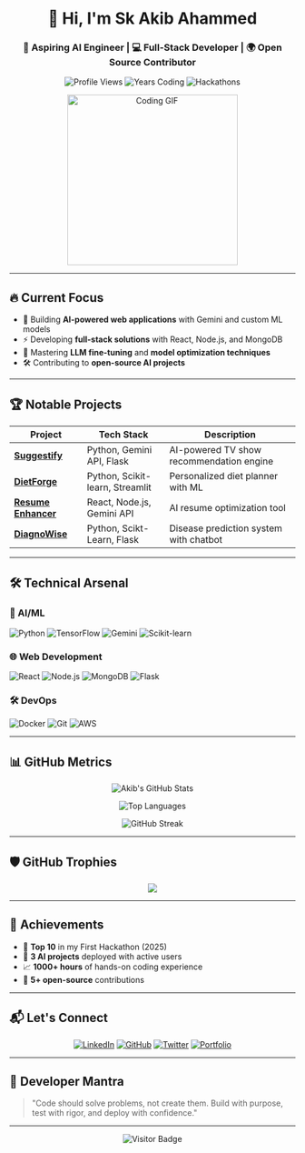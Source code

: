 <h1 align="center">👋 Hi, I'm Sk Akib Ahammed</h1>
<h3 align="center">🚀 Aspiring AI Engineer | 💻 Full-Stack Developer | 🌍 Open Source Contributor</h3>

<div align="center">
  
  ![Profile Views](https://komarev.com/ghpvc/?username=AkibDa&label=Profile%20Views&color=0e75b6&style=flat)
  ![Years Coding](https://img.shields.io/badge/Years_Coding-3+-brightgreen)
  ![Hackathons](https://img.shields.io/badge/Hackathons-5+-yellow)
  
</div>

<p align="center">
  <img src="https://media.giphy.com/media/qgQUggAC3Pfv687qPC/giphy.gif" width="300" alt="Coding GIF"/>
</p>

---

## 🔥 Current Focus

- 🧠 Building **AI-powered web applications** with Gemini and custom ML models
- ⚡ Developing **full-stack solutions** with React, Node.js, and MongoDB
- 🌱 Mastering **LLM fine-tuning** and **model optimization techniques**
- 🛠 Contributing to **open-source AI projects**

---

## 🏆 Notable Projects

| Project | Tech Stack | Description |
|---------|------------|-------------|
| **[Suggestify](https://github.com/AkibDa/Suggestify)** | Python, Gemini API, Flask | AI-powered TV show recommendation engine |
| **[DietForge](https://github.com/AkibDa/DietForge)** | Python, Scikit-learn, Streamlit | Personalized diet planner with ML |
| **[Resume Enhancer](https://github.com/AkibDa/Resume-Enhancer)** | React, Node.js, Gemini API | AI resume optimization tool |
| **[DiagnoWise](https://github.com/AkibDa/DiagnoWise)** | Python, Scikt-Learn, Flask | Disease prediction system with chatbot |

---

## 🛠 Technical Arsenal

### 🤖 AI/ML
![Python](https://img.shields.io/badge/Python-Expert-3776AB?logo=python)
![TensorFlow](https://img.shields.io/badge/TensorFlow-2.x-FF6F00?logo=tensorflow)
![Gemini](https://img.shields.io/badge/Google_Gemini-Proficient-4285F4)
![Scikit-learn](https://img.shields.io/badge/Scikit--learn-Expert-F7931E)

### 🌐 Web Development
![React](https://img.shields.io/badge/React-Advanced-61DAFB?logo=react)
![Node.js](https://img.shields.io/badge/Node.js-Intermediate-339933?logo=node.js)
![MongoDB](https://img.shields.io/badge/MongoDB-Competent-47A248?logo=mongodb)
![Flask](https://img.shields.io/badge/Flask-Proficient-000000?logo=flask)

### 🛠 DevOps
![Docker](https://img.shields.io/badge/Docker-Learning-2496ED?logo=docker)
![Git](https://img.shields.io/badge/Git-Expert-F05032?logo=git)
![AWS](https://img.shields.io/badge/AWS-Beginner-232F3E?logo=amazon-aws)

---

## 📊 GitHub Metrics

<div align="center">
  
  ![Akib's GitHub Stats](https://github-readme-stats.vercel.app/api?username=AkibDa&show_icons=true&theme=radical&include_all_commits=true)
  
  ![Top Languages](https://github-readme-stats.vercel.app/api/top-langs/?username=AkibDa&layout=compact&theme=radical&langs_count=6)
  
  ![GitHub Streak](https://github-readme-streak-stats.herokuapp.com/?user=AkibDa&theme=radical)
  
</div>

---

## 🛡️ GitHub Trophies

<p align="center">
  <img src="https://github-profile-trophy.vercel.app/?username=AkibDa&theme=onedark&margin-w=5&no-bg=true&no-frame=true" />
</p>

---

## 🏅 Achievements

- 🥇 **Top 10** in my First Hackathon (2025)
- 🚀 **3 AI projects** deployed with active users
- 📈 **1000+ hours** of hands-on coding experience
- 🌟 **5+ open-source** contributions

---

## 📬 Let's Connect

<div align="center">
  
  [![LinkedIn](https://img.shields.io/badge/LinkedIn-Connect-%230077B5?style=for-the-badge&logo=linkedin)](https://www.linkedin.com/in/sk-akib-ahammed/)
  [![GitHub](https://img.shields.io/badge/GitHub-Follow-%23181717?style=for-the-badge&logo=github)](https://github.com/AkibDa)
  [![Twitter](https://img.shields.io/badge/Twitter-Follow-%231DA1F2?style=for-the-badge&logo=twitter)](https://x.com/sk_ahammed61764)
  [![Portfolio](https://img.shields.io/badge/Portfolio-Visit-%23FF4088?style=for-the-badge&logo=hugo)](https://skakibahammed.netlify.app)
  
</div>

---

## 💭 Developer Mantra

> "Code should solve problems, not create them. Build with purpose, test with rigor, and deploy with confidence."

---

<div align="center">
  
  ![Visitor Badge](https://visitor-badge.laobi.icu/badge?page_id=AkibDa.AkibDa)
  
</div>
